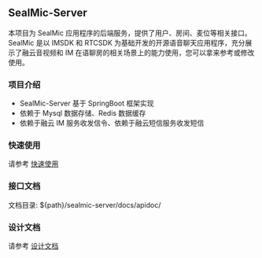 ## SealMic-Server

本项目为 SealMic 应用程序的后端服务，提供了用户、房间、麦位等相关接口。SealMic 是以 IMSDK 和 RTCSDK 为基础开发的开源语音聊天应用程序，充分展示了融云音视频和 IM 在语聊房的相关场景上的能力使用，您可以拿来参考或修改使用。

### 项目介绍

* SealMic-Server 基于 SpringBoot 框架实现
* 依赖于 Mysql 数据存储、Redis 数据缓存
* 依赖于融云 IM 服务收发信令、依赖于融云短信服务收发短信

### 快速使用

请参考 [快速使用](docs/quick_usage.md)

### 接口文档

文档目录: ${path}/sealmic-server/docs/apidoc/

### 设计文档

请参考 [设计文档](docs/design/design.md)
